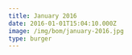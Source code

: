 ```yaml
---
title: January 2016
date: 2016-01-01T15:04:10.000Z
image: /img/bom/january-2016.jpg
type: burger
---
```

